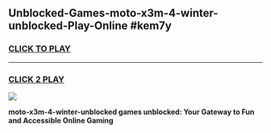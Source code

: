 
## Unblocked-Games-moto-x3m-4-winter-unblocked-Play-Online #kem7y
<h3>
<a href="https://news.freeplayer.one?title=moto-x3m-4-winter-unblocked&ref=3">CLICK TO PLAY</a></h3>
<hr>

<h3>
<a href="https://news.freeplayer.one?title=moto-x3m-4-winter-unblocked&ref=3">CLICK 2 PLAY</a>
  
</h3>

<a href="https://news.freeplayer.one?title=moto-x3m-4-winter-unblocked&ref=3"><img src="https://clearcache.store/games.png"></a>


**moto-x3m-4-winter-unblocked games unblocked: Your Gateway to Fun and Accessible Online Gaming**
